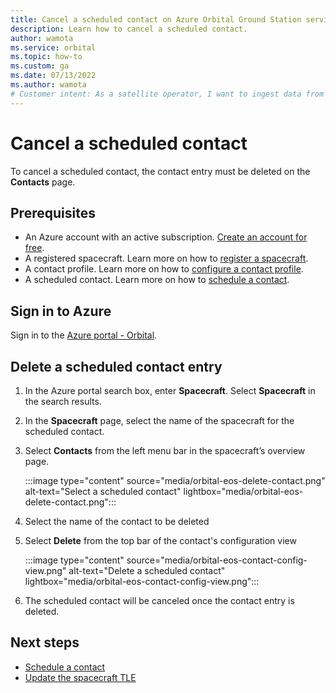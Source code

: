 ```yaml
---
title: Cancel a scheduled contact on Azure Orbital Ground Station service 
description: Learn how to cancel a scheduled contact.
author: wamota
ms.service: orbital
ms.topic: how-to
ms.custom: ga
ms.date: 07/13/2022
ms.author: wamota
# Customer intent: As a satellite operator, I want to ingest data from my satellite into Azure.
---
```


# Cancel a scheduled contact

To cancel a scheduled contact, the contact entry must be deleted on the **Contacts** page.

## Prerequisites

- An Azure account with an active subscription. [Create an account for free](https://azure.microsoft.com/free/?WT.mc_id=A261C142F).
- A registered spacecraft. Learn more on how to [register a spacecraft](register-spacecraft.md).
- A contact profile. Learn more on how to [configure a contact profile](contact-profile.md).
- A scheduled contact. Learn more on how to [schedule a contact](schedule-contact.md).

## Sign in to Azure

Sign in to the [Azure portal - Orbital](https://aka.ms/orbital/portal).

## Delete a scheduled contact entry

1. In the Azure portal search box, enter **Spacecraft**. Select **Spacecraft** in the search results.
2. In the **Spacecraft** page, select the name of the spacecraft for the scheduled contact.
3. Select **Contacts** from the left menu bar in the spacecraft’s overview page.

   :::image type="content" source="media/orbital-eos-delete-contact.png" alt-text="Select a scheduled contact" lightbox="media/orbital-eos-delete-contact.png":::

4. Select the name of the contact to be deleted
5. Select **Delete** from the top bar of the contact's configuration view

   :::image type="content" source="media/orbital-eos-contact-config-view.png" alt-text="Delete a scheduled contact" lightbox="media/orbital-eos-contact-config-view.png":::

6. The scheduled contact will be canceled once the contact entry is deleted.

## Next steps

- [Schedule a contact](schedule-contact.md)
- [Update the spacecraft TLE](update-tle.md)
